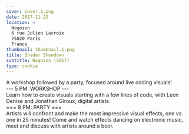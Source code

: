 ```yaml
---
cover: cover.1.png
date: 2017-11-25
location: >
  Nogozon
  6 rue Julien Lacroix
  75020 Paris
  France
thumbnail: thumbnail.1.png
title: Shader Showdown
subtitle: Nogozon (2017)
type: cookie
---
```


A workshop followed by a party, focused around live coding visuals!  
--- 5 PM: WORKSHOP ---  
Learn how to create visuals starting with a few lines of code, with Leon Denise and Jonathan Giroux, digital artists.  
=== 8 PM: PARTY ===  
Artists will confront and make the most impressive visual effects, one vs. one in 25 minutes!
Come and watch effects dancing on electronic music, meet and discuss with artists around a beer.
